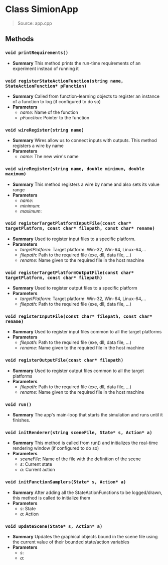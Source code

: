 # Class SimionApp
> Source: app.cpp
## Methods
### ``void printRequirements()``
* **Summary**
  This method prints the run-time requirements of an experiment instead of running it
### ``void registerStateActionFunction(string name, StateActionFunction* pFunction)``
* **Summary**
  Called from function-learning objects to register an instance of a function to log (if configured to do so)
* **Parameters**
  * _name_: Name of the function
  * _pFunction_: Pointer to the function
### ``void wireRegister(string name)``
* **Summary**
  Wires allow us to connect inputs with outputs. This method registers a wire by name
* **Parameters**
  * _name_: The new wire's name
### ``void wireRegister(string name, double minimum, double maximum)``
* **Summary**
  This method registers a wire by name and also sets its value range
* **Parameters**
  * _name_: 
  * _minimum_: 
  * _maximum_: 
### ``void registerTargetPlatformInputFile(const char* targetPlatform, const char* filepath, const char* rename)``
* **Summary**
  Used to register input files to a specific platform.
* **Parameters**
  * _targetPlatform_: Target platform: Win-32, Win-64, Linux-64,...
  * _filepath_: Path to the required file (exe, dll, data file, ...)
  * _rename_: Name given to the required file in the host machine
### ``void registerTargetPlatformOutputFile(const char* targetPlatform, const char* filepath)``
* **Summary**
  Used to register output files to a specific platform
* **Parameters**
  * _targetPlatform_: Target platform: Win-32, Win-64, Linux-64,...
  * _filepath_: Path to the required file (exe, dll, data file, ...)
### ``void registerInputFile(const char* filepath, const char* rename)``
* **Summary**
  Used to register input files common to all the target platforms
* **Parameters**
  * _filepath_: Path to the required file (exe, dll, data file, ...)
  * _rename_: Name given to the required file in the host machine
### ``void registerOutputFile(const char* filepath)``
* **Summary**
  Used to register output files common to all the target platforms
* **Parameters**
  * _filepath_: Path to the required file (exe, dll, data file, ...)
  * _rename_: Name given to the required file in the host machine
### ``void run()``
* **Summary**
  The app's main-loop that starts the simulation and runs until it finishes.
### ``void initRenderer(string sceneFile, State* s, Action* a)``
* **Summary**
  This method is called from run() and initializes the real-time rendering window (if configured to do so)
* **Parameters**
  * _sceneFile_: Name of the file with the definition of the scene
  * _s_: Current state
  * _a_: Current action
### ``void initFunctionSamplers(State* s, Action* a)``
* **Summary**
  After adding all the StateActionFunctions to be logged/drawn, this method is called to initialize them
* **Parameters**
  * _s_: State
  * _a_: Action
### ``void updateScene(State* s, Action* a)``
* **Summary**
  Updates the graphical objects bound in the scene file using the current value of their bounded state/action variables
* **Parameters**
  * _s_: 
  * _a_: 
